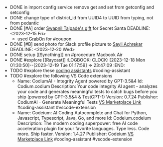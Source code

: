 - DONE in import config service remove get and set from getconfig and setconfig
- DONE change type of district_id from UUID4 to UUID from typing, not from pedantic
- DONE [#A] order [Swapnil Talpade's gift](https://www.dailyobjects.com/dailyobjects-mumbai-city-tag-stride-2-0-case-cover-for-iphone-14/dp?f=pid~STRD-2-0-MUMB-CITY-TAG-DOB-AP-IPH14&s=referer~lp) for Secret Santa
  DEADLINE: <2023-12-15 Fri>
	- used [GrabOn](https://www.grabon.in/dailyobjects-coupons/) for #coupon
- DONE [#B] send photo for Slack profile picture to [Sayli Achrekar](https://procedure-tech.slack.com/archives/C1TQRGP6G/p1702463720489109)
  DEADLINE: <2023-12-20 Wed>
- DONE setup [[Syncthing]] on #procedure Macbook Air
- DONE #explore [[Raycast]]
  :LOGBOOK:
  CLOCK: [2023-12-18 Mon 01:30:50]--[2023-12-19 Tue 01:17:59] =>  23:47:09
  :END:
- TODO #explore these [coding assistants](https://sourceforge.net/software/ai-coding-assistants/) #coding-assistant
- TODO #explore the following VS Code extensions
	- Name: CodiumAI - Integrity Agent powered by GPT-3.5&4
	  Id: Codium.codium
	  Description: Your code integrity AI agent - analyzes your code and generates meaningful tests to catch bugs before you ship (powered by GPT-3.5&4 & TestGPT-1)
	  Version: 0.7.24
	  Publisher: CodiumAI - Generate Meaningful Tests
	  [VS Marketplace Link](https://marketplace.visualstudio.com/items?itemName=Codium.codium) #coding-assistant #vscode-extension
	- Name: Codeium: AI Coding Autocomplete and Chat for Python, Javascript, Typescript, Java, Go, and more
	  Id: Codeium.codeium
	  Description: The modern coding superpower: free AI code acceleration plugin for your favorite languages. Type less. Code more. Ship faster.
	  Version: 1.4.27
	  Publisher: Codeium
	  [VS Marketplace Link](https://marketplace.visualstudio.com/items?itemName=Codeium.codeium) #coding-assistant #vscode-extension